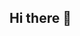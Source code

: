 ## Hi there 👋

<!--
**Abd-Alrhmen/Abd-Alrhmen** is a ✨ _special_ ✨ repository because its `README.md` (this file) appears on your GitHub profile.
# Hi, I'm Abdulrahman Ahmed 👋  
**Front-End React & Next.js Developer**

🌍 Passionate about building modern, responsive, and user-friendly web applications.  
🚀 Always learning & exploring new technologies.  

![Profile views](https://komarev.com/ghpvc/?username=Abd-Alrhmen&color=green)

---

## 📌 Portfolio & CV
- 🎨 [Portfolio](https://github.com/Abd-Alrhmen/portfolio)  
- 📄 [CV](https://github.com/Abd-Alrhmen/cv)  

---

## 🛠️ Tech Stack
![JavaScript](https://img.shields.io/badge/JavaScript-F7DF1E?logo=javascript&logoColor=black)  
![TypeScript](https://img.shields.io/badge/TypeScript-3178C6?logo=typescript&logoColor=white)  
![HTML5](https://img.shields.io/badge/HTML5-E34F26?logo=html5&logoColor=white)  
![CSS3](https://img.shields.io/badge/CSS3-1572B6?logo=css3&logoColor=white)  
![TailwindCSS](https://img.shields.io/badge/TailwindCSS-38B2AC?logo=tailwind-css&logoColor=white)  
![Bootstrap](https://img.shields.io/badge/Bootstrap-7952B3?logo=bootstrap&logoColor=white)  
![React](https://img.shields.io/badge/React-20232A?logo=react&logoColor=61DAFB)  
![Redux](https://img.shields.io/badge/Redux-764ABC?logo=redux&logoColor=white)  
![React Router](https://img.shields.io/badge/React_Router-CA4245?logo=react-router&logoColor=white)  

---

## 📊 GitHub Stats
![Top Langs](https://github-readme-stats.vercel.app/api/top-langs/?username=Abd-Alrhmen&layout=compact&theme=radical)  
![GitHub Streak](https://streak-stats.demolab.com/?user=Abd-Alrhmen&theme=radical)

---

## 🔗 Connect with Me
[![LinkedIn](https://img.shields.io/badge/-LinkedIn-blue?logo=linkedin&logoColor=white)](https://www.linkedin.com/in/abdulrahman-ahmed-60b468262)  
[![Twitter](https://img.shields.io/badge/-Twitter-1DA1F2?logo=twitter&logoColor=white)](https://twitter.com/AbdoAlSaidi19)  
[![Instagram](https://img.shields.io/badge/-Instagram-purple?logo=instagram&logoColor=white)](https://www.instagram.com/abdo_al.saidi)  

